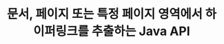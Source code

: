 ---
############################# Static ############################
layout: "auto-gen-gist"
draft: false
path: "ko/parser/java/extract/one/"
otherformats: DOC DOT DOCX DOCM DOTX DOTM TXT ODT OTT RTF PDF XHTML MHTML MD XML EPUB FB2 CHM XLS XLT XLSX XLSM XLSB XLTX XLTM ODS CSV OTS XLA XLAM PPT PPTX  PPS POT PPSX PPTM POTX PPSM ODP OTP PST OST EML EMLX MSG 

############################# Head ############################
head_title: "Java API를 통해 문서, 페이지 또는 페이지 영역에서 하이퍼링크 추출"
head_description: "GroupDocs.Parser Java API를 사용하면 개발자가 문서, 문서의 페이지 또는 Excel, PowerPoint, PDF, Outlook 등의 특정 페이지 영역에서 하이퍼링크를 추출할 수 있습니다."

############################# Header ############################
title: "문서, 페이지 또는 특정 페이지 영역에서 하이퍼링크를 추출하는 Java API "
description: "GroupDocs.Parser Java API를 사용하면 문서, 문서 페이지 또는 PDF, DOCX, PPTX, EML, MSG, XLS, XLSX, CSV, RTF, EPUB 등의 특정 페이지 영역에서 하이퍼링크를 추출할 수 있으므로 개발자가 작업을 쉽게 수행할 수 있습니다."

######################### Download Button #######################
button:
    enable: true

############################# About ############################
about:
    enable: true
    title: "Java를 통해 다양한 문서에서 하이퍼링크 추출을 수행하는 방법은 무엇입니까?"
    content: |
       이 웹 페이지는 몇 줄의 Java 코드를 사용하여 다양한 유형의 문서, 문서 페이지 또는 페이지의 특정 영역에서 하이퍼링크를 구문 분석하고 추출하는 방법을 설명합니다. 하이퍼링크는 페이지나 웹 사이트 사이를 탐색하는 데 매우 유용할 수 있으며 전체 문서 또는 문서 내의 특정 부분, 그래픽, 사운드, 전자 메일 주소 등을 가리킬 수 있습니다. Java용 GroupDocs.Parser는 소프트웨어 개발자가 문서를 구문 분석하고 자체 Java 응용 프로그램 내에서 널리 사용되는 다양한 문서에서 메타데이터와 텍스트를 추출할 수 있도록 하는 매우 강력한 API입니다. Word(DOC, DOCX), PowerPoint(PPT, PPTX), Excel(XLS, XLSX), LibreOffice 형식과 같은 PDF, 이메일, 전자책, Microsoft Office 형식과 같은 다양한 문서 유형에서 텍스트 및 하이퍼링크를 추출하기 위한 몇 가지 고급 기능이 포함되어 있습니다. 그리고 더 많은.

############################# content ############################
steps:
    enable: true
    block:
    - title_left: "ONE 문서에서 하이퍼링크를 추출하는 방법"
      content_left: |
       GroupDocs.Parser Java에는 ONE 문서에서 하이퍼링크를 추출하는 기능이 포함되어 있습니다. 다음 Java 코드 예제는 ONE 문서에서 하이퍼링크를 추출하는 방법을 보여줍니다. 

      title_right: "Java를 통해 하이퍼링크 추출"
      content_right: |
        * [Parser](https://apireference.groupdocs.com/parser/java/com.groupdocs.parser/Parser)의 인스턴스 생성
        * 문서가 하이퍼링크 추출을 지원하는지 확인
        * 문서에서 하이퍼링크 추출
        * [GetHyperlinks](https://apireference.groupdocs.com/parser/java/com.groupdocs.parser/Parser#getHyperlinks()) 메서드를 호출하여 전체 문서에서 모든 하이퍼링크를 추출합니다.
        * 하이퍼링크를 반복하고 하이퍼링크 URL 인쇄

      gisthash: "036de701f5f17a02dd2353ee547afd5b"
      gistfile: "extract_hyperlinks_form_documents.java"

    - title_left: "ONE 문서 페이지에서 하이퍼링크를 추출하는 방법"
      content_left: |
       GroupDocs.Parser .NET을 사용하면 소프트웨어 개발자가 몇 줄의 코드로 ONE 문서에서 하이퍼링크를 추출할 수 있습니다. 아래 C# .NET 코드는 ONE 문서 내 하이퍼링크 추출을 보여줍니다. 

      title_right: "Java를 통해 하이퍼링크 추출"
      content_right: |
        * [Parser](https://apireference.groupdocs.com/parser/java/com.groupdocs.parser/Parser)의 인스턴스 생성
        * 문서가 하이퍼링크 추출을 지원하는지 확인
        * [getDocumentInfo](https://apireference.groupdocs.com/parser/java/com.groupdocs.parser/Parser#getDocumentInfo()) 메서드를 호출하여 문서 정보를 가져옵니다.
        * 페이지를 반복하고 페이지 번호 인쇄
        * 문서에서 하이퍼링크 추출
        * [GetHyperlinks](https://apireference.groupdocs.com/parser/java/com.groupdocs.parser/Parser#getHyperlinks()) 메서드를 호출하여 전체 문서에서 모든 하이퍼링크를 추출합니다.
        * 하이퍼링크를 반복하고 하이퍼링크 URL 인쇄
     
      gisthash: "bcca6319f2287edb7295443c1def46ee"
      gistfile: "extract_hyperlinks_form_documents_page.java"
      
    - title_left: "ONE 문서 페이지 영역에서 하이퍼링크 추출"
      content_left: |
       GroupDocs.Parser Java API는 ONE 문서의 페이지 용이성에서 하이퍼링크를 추출하기 위한 완전한 지원을 제공했습니다. 다음 Java 코드는 프로그래머가 자체 Java 애플리케이션 내부의 ONE 문서 페이지 영역에서 하이퍼링크를 추출하는 방법을 보여줍니다.

      title_right: "Java를 사용하여 하이퍼링크를 추출하는 방법은 무엇입니까?"
      content_right: |
        * [Parser](https://apireference.groupdocs.com/parser/java/com.groupdocs.parser/Parser)의 인스턴스 생성
        * 하이퍼링크 추출 지원 문서 확인
        * 하이퍼링크 추출에 사용되는 옵션 생성
        * [GetHyperlinks](https://apireference.groupdocs.com/parser/java/com.groupdocs.parser/Parser#getHyperlinks()) 메서드를 호출하여 전체 문서에서 모든 하이퍼링크를 추출합니다.
        * 하이퍼링크를 반복하고 하이퍼링크 URL 인쇄
     
      gisthash: "4aefff1fcc6733c0fc12b736d7e36711"
      gistfile: "hyperlinks_extraction_from_document_page_area.java"

    - title_left: "시스템 요구 사항"
      content_left: |
       Java용 GroupDocs.Parser는 모든 주요 플랫폼 및 운영 체제에서 지원됩니다. Microsoft Word, Excel, PowerPoint, Outlook, OpenOffice 및 50개 이상의 기타 형식으로 문서를 생성할 수 있습니다. 전체 시스템 요구 사항 가이드를 보려면 아래 코드를 실행하기 전에 시스템 요구 사항을 방문하십시오. 시스템에 다음 전제 조건이 설치되어 있는지 확인하십시오.
         * 운영 체제: 마이크로소프트 윈도우, 리눅스, 맥OS
         * 자바 버전 지원: J2SE 7.0(1.7), J2SE 8.0(1.8) 이상
         * GroupDocs[Repository](https://repository.groupdocs.com/webapp/#/artifacts/browse/tree/General/repo/com/groupdocs/groupdocs-parser)에서 최신 버전의 GroupDocs.Assembly Java API 다운로드
        
      title_right: "GroupDocs.Assembly를 사용하는 이유"
      content_right: |
        * 지원되는 문서에서 일반 텍스트를 추출합니다.
        * 목차 추출 지원
        * 형식이 지정된 텍스트, 메타데이터, 이미지, 컨테이너 및 첨부 파일을 추출합니다.
        * 사용자 정의 템플릿을 통한 문서 구문 분석.
        * 키워드 또는 정규식을 사용하여 텍스트를 검색합니다.
        * 구조화된 텍스트 추출 지원
        * 지원되는 일부 문서 형식의 목차를 추출합니다.
        * PDF 문서에서 양식 데이터를 구문 분석합니다.

demos:
    enable: true
        

more_formats:
    enable: true


back_to_top:
    enable: true
---